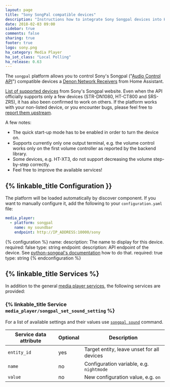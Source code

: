 ```yaml
---
layout: page
title: "Sony SongPal compatible devices"
description: "Instructions how to integrate Sony Songpal devices into Home Assistant."
date: 2018-02-03 09:00
sidebar: true
comments: false
sharing: true
footer: true
logo: sony.png
ha_category: Media Player
ha_iot_class: "Local Polling"
ha_release: 0.63
---
```


The `songpal` platform allows you to control Sony's Songpal ("[Audio Control API](https://developer.sony.com/develop/audio-control-api/)") compatible devices a [Denon Network Receivers](http://www.denon.co.uk/chg/product/compactsystems/networkmusicsystems/ceolpiccolo) from Home Assistant.

[List of supported devices](http://vssupport.sony.net/en_ww/device.html) from Sony's Songpal website. Even when the API officially supports only a few devices (STR-DN1080, HT-CT800 and SRS-ZR5), it has also been confirmed to work on others. If the platform works with your non-listed device, or you encounter bugs, please feel free to [report them upstream](https://github.com/rytilahti/python-songpal).

A few notes:

- The quick start-up mode has to be enabled in order to turn the device on.
- Supports currently only one output terminal, e.g. the volume control works only on the first volume controller as reported by the backend library.
- Some devices, e.g. HT-XT3, do not support decreasing the volume step-by-step correctly.
- Feel free to improve the available services!

## {% linkable_title Configuration }}

The platform will be loaded automatically by discover component. If you want to manually configure it, add the following to your `configuration.yaml` file:

```yaml
media_player:
  - platform: songpal
    name: my soundbar
    endpoint: http://IP_ADDRESS:10000/sony
```

{% configuration %}
name:
  description: The name to display for this device.
  required: false
  type: string
endpoint:
  description: API endpoint of the device. See [python-songpal's documentation](https://github.com/rytilahti/python-songpal#locating-the-endpoint) how to do that.
  required: true
  type: string
{% endconfiguration %}

## {% linkable_title Services %}

In addition to the general [media player services](https://home-assistant.io/components/media_player/#services), the following services are provided:

### {% linkable_title Service `media_player/songpal_set_sound_setting` %}

For a list of available settings and their values use [`songpal sound`](https://github.com/rytilahti/python-songpal#sound-settings) command.

| Service data attribute | Optional | Description                                      |
|------------------------|----------|--------------------------------------------------|
| `entity_id`            |      yes | Target entity, leave unset for all devices       |
| `name`                 |       no | Configuration variable, e.g. `nightmode`         |
| `value`                |       no | New configuration value, e.g. `on`               |



